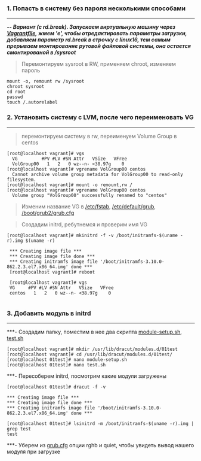 ### 1. Попасть в систему без пароля несколькими способами
___

***-- Вариант (с rd.break). 
Запускаем виртуальную машину через [Vagrantfile](), жмем 'e', чтобы отредактировать параметры загрузки, добавляем параметр rd.break в строчку с linux16, тем самым прерываем монтирование рутовой файловой системы, она остается смонтированой в /sysroot***

> Перемонтируем sysroot в RW, применяем chroot, изменяем пароль

```console
mount -o, remount rw /sysroot
chroot sysroot
cd root
passwd
touch /.autorelabel
```

### 2. Установить систему с LVM, после чего переименовать VG
---
> перемонтируем систему в rw, переименуем Volume Group в centos
```console 
[root@localhost vagrant]# vgs
  VG         #PV #LV #SN Attr   VSize   VFree
  VolGroup00   1   2   0 wz--n- <38.97g    0 
[root@localhost vagrant]# vgrename VolGroup00 centos
  Cannot archive volume group metadata for VolGroup00 to read-only filesystem.
[root@localhost vagrant]# mount -o remount,rw /         
[root@localhost vagrant]# vgrename VolGroup00 centos
  Volume group "VolGroup00" successfully renamed to "centos"
  ```
  
  > Изменим название VG в  [/etc/fstab](https://github.com/ChurikovAnatolii/UNIT7_INITRD/blob/main/fstab), [/etc/default/grub](https://github.com/ChurikovAnatolii/UNIT7_INITRD/blob/main/grub), [/boot/grub2/grub.cfg](https://github.com/ChurikovAnatolii/UNIT7_INITRD/blob/main/grub.cfg)  
  
  > Создадим initrd, ребутнемся и проверим имя VG  
  ```console
  [root@localhost vagrant]# mkinitrd -f -v /boot/initramfs-$(uname -r).img $(uname -r)
  
   *** Creating image file ***
   *** Creating image file done ***
   *** Creating initramfs image file '/boot/initramfs-3.10.0-862.2.3.el7.x86_64.img' done ***
   [root@localhost vagrant]# reboot
   
   [root@localhost vagrant]# vgs
   VG     #PV #LV #SN Attr   VSize   VFree
   centos   1   2   0 wz--n- <38.97g    0 
   
  ```
### 3. Добавить модуль в initrd
---
***- Создадим папку, поместим в нее два скрипта [module-setup.sh](https://github.com/ChurikovAnatolii/UNIT7_INITRD/blob/main/module_setup.sh), [test.sh](https://github.com/ChurikovAnatolii/UNIT7_INITRD/blob/main/test.sh)

```console
[root@localhost vagrant]# mkdir /usr/lib/dracut/modules.d/01test
[root@localhost vagrant]# cd /usr/lib/dracut/modules.d/01test/
[root@localhost 01test]# nano module-setup.sh
[root@localhost 01test]# nano test.sh

```
***- Пересоберем initrd, посмотрим какие модули загружены

```console
[root@localhost 01test]# dracut -f -v

*** Creating image file ***
*** Creating image file done ***
*** Creating initramfs image file '/boot/initramfs-3.10.0-862.2.3.el7.x86_64.img' done ***

[root@localhost 01test]# lsinitrd -m /boot/initramfs-$(uname -r).img | grep test
test
```

***- Уберем из [grub.cfg](https://github.com/ChurikovAnatolii/UNIT7_INITRD/blob/main/grub.cfg) опции rghb и quiet, чтобы увидеть вывод нашего модуля при загрузке



